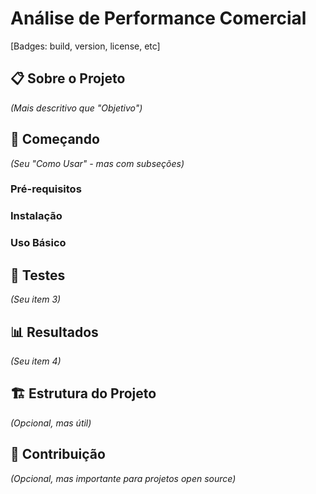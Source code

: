 # Análise de  Performance Comercial

[Badges: build, version, license, etc]

## 📋 Sobre o Projeto
*(Mais descritivo que "Objetivo")*

## 🚀 Começando
*(Seu "Como Usar" - mas com subseções)*

### Pré-requisitos
### Instalação
### Uso Básico

## 🧪 Testes
*(Seu item 3)*

## 📊 Resultados
*(Seu item 4)*

## 🏗️ Estrutura do Projeto
*(Opcional, mas útil)*

## 🤝 Contribuição
*(Opcional, mas importante para projetos open source)*
